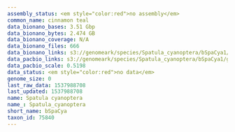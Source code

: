 ```yaml
---
assembly_status: <em style="color:red">no assembly</em>
common_name: cinnamon teal
data_bionano_bases: 3.51 Gbp
data_bionano_bytes: 2.474 GB
data_bionano_coverage: N/A
data_bionano_files: 666
data_bionano_links: s3://genomeark/species/Spatula_cyanoptera/bSpaCya1/genomic_data/bionano/<br>
data_pacbio_links: s3://genomeark/species/Spatula_cyanoptera/bSpaCya1/genomic_data/pacbio/<br>
data_pacbio_scale: 0.5198
data_status: <em style="color:red">no data</em>
genome_size: 0
last_raw_data: 1537988708
last_updated: 1537988708
name: Spatula cyanoptera
name_: Spatula_cyanoptera
short_name: bSpaCya
taxon_id: 75840
---
```


